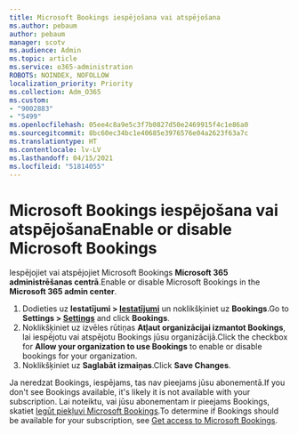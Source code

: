 ```yaml
---
title: Microsoft Bookings iespējošana vai atspējošana
ms.author: pebaum
author: pebaum
manager: scotv
ms.audience: Admin
ms.topic: article
ms.service: o365-administration
ROBOTS: NOINDEX, NOFOLLOW
localization_priority: Priority
ms.collection: Adm_O365
ms.custom:
- "9002883"
- "5499"
ms.openlocfilehash: 05ee4c8a9e5c3f7b0827d50e2469915f4c1e86a0
ms.sourcegitcommit: 8bc60ec34bc1e40685e3976576e04a2623f63a7c
ms.translationtype: HT
ms.contentlocale: lv-LV
ms.lasthandoff: 04/15/2021
ms.locfileid: "51814055"
---
```

# <a name="enable-or-disable-microsoft-bookings"></a><span data-ttu-id="95287-102">Microsoft Bookings iespējošana vai atspējošana</span><span class="sxs-lookup"><span data-stu-id="95287-102">Enable or disable Microsoft Bookings</span></span>

<span data-ttu-id="95287-103">Iespējojiet vai atspējojiet Microsoft Bookings **Microsoft 365 administrēšanas centrā**.</span><span class="sxs-lookup"><span data-stu-id="95287-103">Enable or disable Microsoft Bookings in the **Microsoft 365 admin center**.</span></span>

1. <span data-ttu-id="95287-104">Dodieties uz **Iestatījumi > [Iestatījumi](https://admin.microsoft.com/Adminportal/Home?source=applauncher#/Settings/Services)** un noklikšķiniet uz **Bookings**.</span><span class="sxs-lookup"><span data-stu-id="95287-104">Go to **Settings > [Settings](https://admin.microsoft.com/Adminportal/Home?source=applauncher#/Settings/Services)** and click **Bookings**.</span></span>
2. <span data-ttu-id="95287-105">Noklikšķiniet uz izvēles rūtiņas **Atļaut organizācijai izmantot Bookings**, lai iespējotu vai atspējotu Bookings jūsu organizācijā.</span><span class="sxs-lookup"><span data-stu-id="95287-105">Click the checkbox for **Allow your organization to use Bookings** to enable or disable bookings for your organization.</span></span>
3. <span data-ttu-id="95287-106">Noklikšķiniet uz **Saglabāt izmaiņas**.</span><span class="sxs-lookup"><span data-stu-id="95287-106">Click **Save Changes**.</span></span>

<span data-ttu-id="95287-107">Ja neredzat Bookings, iespējams, tas nav pieejams jūsu abonementā.</span><span class="sxs-lookup"><span data-stu-id="95287-107">If you don't see Bookings available, it's likely it is not available with your subscription.</span></span> <span data-ttu-id="95287-108">Lai noteiktu, vai jūsu abonementam ir pieejams Bookings, skatiet [Iegūt piekļuvi Microsoft Bookings](https://support.microsoft.com/lv-LV/office/get-access-to-microsoft-bookings-5382dc07-aaa5-45c9-8767-502333b214ce).</span><span class="sxs-lookup"><span data-stu-id="95287-108">To determine if Bookings should be available for your subscription, see [Get access to Microsoft Bookings](https://support.microsoft.com/lv-LV/office/get-access-to-microsoft-bookings-5382dc07-aaa5-45c9-8767-502333b214ce).</span></span>
